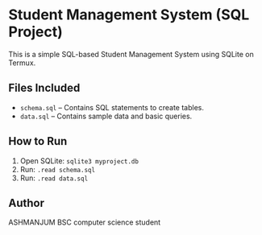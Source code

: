 # Student Management System (SQL Project)

This is a simple SQL-based Student Management System using SQLite on Termux.

## Files Included
- `schema.sql` – Contains SQL statements to create tables.
- `data.sql` – Contains sample data and basic queries.

## How to Run
1. Open SQLite: `sqlite3 myproject.db`
2. Run: `.read schema.sql`
3. Run: `.read data.sql`

## Author
ASHMANJUM
BSC computer science student


